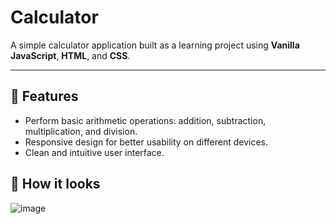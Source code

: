 # Calculator

A simple calculator application built as a learning project using **Vanilla JavaScript**, **HTML**, and **CSS**.

---

## 🚀 Features

- Perform basic arithmetic operations: addition, subtraction, multiplication, and division.
- Responsive design for better usability on different devices.
- Clean and intuitive user interface.

## 👀 How it looks 
![image](https://github.com/user-attachments/assets/a5dc4022-b5ef-42b6-9552-f63bcd650901)


